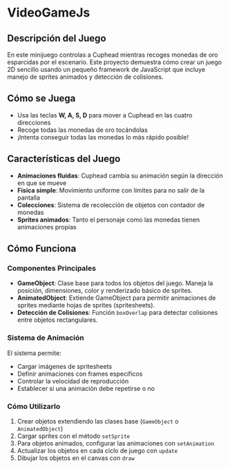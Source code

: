 # VideoGameJs

## Descripción del Juego
En este minijuego controlas a Cuphead mientras recoges monedas de oro esparcidas por el escenario. Este proyecto demuestra cómo crear un juego 2D sencillo usando un pequeño framework de JavaScript que incluye manejo de sprites animados y detección de colisiones.

## Cómo se Juega
- Usa las teclas **W, A, S, D** para mover a Cuphead en las cuatro direcciones
- Recoge todas las monedas de oro tocándolas
- ¡Intenta conseguir todas las monedas lo más rápido posible!

## Características del Juego
- **Animaciones fluidas**: Cuphead cambia su animación según la dirección en que se mueve
- **Física simple**: Movimiento uniforme con límites para no salir de la pantalla
- **Colecciones**: Sistema de recolección de objetos con contador de monedas
- **Sprites animados**: Tanto el personaje como las monedas tienen animaciones propias

## Cómo Funciona

### Componentes Principales
- **GameObject**: Clase base para todos los objetos del juego. Maneja la posición, dimensiones, color y renderizado básico de sprites.
- **AnimatedObject**: Extiende GameObject para permitir animaciones de sprites mediante hojas de sprites (spritesheets).
- **Detección de Colisiones**: Función `boxOverlap` para detectar colisiones entre objetos rectangulares.

### Sistema de Animación
El sistema permite:
- Cargar imágenes de spritesheets
- Definir animaciones con frames específicos
- Controlar la velocidad de reproducción
- Establecer si una animación debe repetirse o no

### Cómo Utilizarlo
1. Crear objetos extendiendo las clases base (`GameObject` o `AnimatedObject`)
2. Cargar sprites con el método `setSprite`
3. Para objetos animados, configurar las animaciones con `setAnimation`
4. Actualizar los objetos en cada ciclo de juego con `update`
5. Dibujar los objetos en el canvas con `draw`
